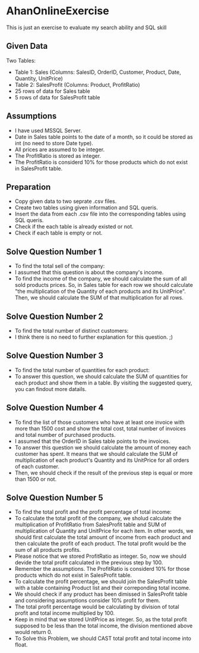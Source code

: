 # AhanOnlineExercise
This is just an exercise to evaluate my search ability and SQL skill
## Given Data
Two Tables:
* Table 1: Sales (Columns: SalesID, OrderID, Customer, Product, Date, Quantity, UnitPrice)
* Table 2: SalesProfit (Columns: Product, ProfitRatio)
* 25 rows of data for Sales table
* 5 rows of data for SalesProfit table
## Assumptions
* I have used MSSQL Server.
* Date in Sales table points to the date of a month, so it could be stored as int (no need to store Date type).
* All prices are assumed to be integer.
* The ProfitRatio is stored as integer.
* The ProfitRatio is considerd 10% for those products which do not exist in SalesProfit table.
## Preparation
* Copy given data to two seprate .csv files.
* Create two tables using given information and SQL queris.
* Insert the data from each .csv file into the corresponding tables using SQL queris.
* Check if the each table is already existed or not.
* Check if each table is empty or not.
## Solve Question Number 1
* To find the total sell of the company:
* I assumed that this question is about the company's income.
* To find the income of the company, we should calculate the sum of all sold products prices. So, in Sales table for each row we should calculate "the multiplication of the Quantity of each products and its UnitPrice". Then, we should calculate the SUM of that multiplication for all rows.
## Solve Question Number 2
* To find the total number of distinct customers:
* I think there is no need to further explanation for this question. ;)
## Solve Question Number 3
* To find the total number of quantities for each product:
* To answer this question, we should calculate the SUM of quantities for each product and show them in a table. By visiting the suggested query, you can findout more datails.
## Solve Question Number 4
* To find the list of those customers who have at least one invoice with more than 1500 cost and show the total cost, total number of invoices and total number of purchased products.
* I assumed that the OrderID in Sales table points to the invoices.
* To answer this question we should calculate the amount of money each customer has spent. It means that we should calculate the SUM of multiplication of each product's Quantity and its UnitPrice for all orders of each customer.
* Then, we should check if the result of the previous step is equal or more than 1500 or not.
## Solve Question Number 5
* To find the total profit and the profit percentage of total income:
* To calculate the total profit of the company, we sholud calculate the multiplication of ProfitRatio from SalesProfit table and SUM of multiplication of Quantity and UnitPrice  for each item. In other words, we should first calculate the total amount of income from each product and then calculate the profit of each product. The total profit would be the sum of all products profits.
* Please notice that we stored ProfitRatio as integer. So, now we should devide the total profit calculated in the previous step by 100.
* Remember the assumptions. The ProfitRatio is considerd 10% for those products which do not exist in SalesProfit table.
* To calculate the profit percentage, we should join the SalesProfit table with a table containing Product list and their correponding total income.
* We should check if any product has been dimissed in SalesProfit table and considering assumptions consider 10% profit for them.
* The total profit percentage would be calculating by division of total profit and total income multiplied by 100.
* Keep in mind that we stored UnitPrice as integer. So, as the total profit supposed to be less than the total income, the division mentioned above would return 0.
* To Solve this Problem, we should CAST total profit and total income into float.
